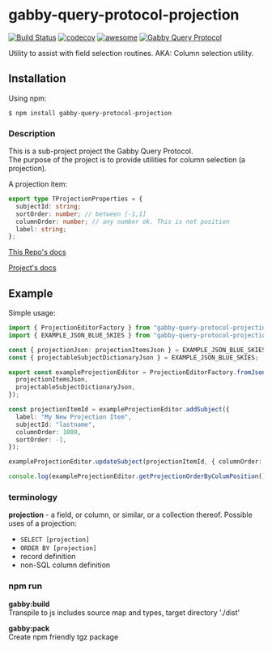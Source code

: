 # gabby-query-protocol-projection

[![Build Status](https://app.travis-ci.com/terary/typescript-travis-trial-do-not-use.svg?branch=main)](https://app.travis-ci.com/terary/typescript-travis-trial-do-not-use)
[![codecov](https://codecov.io/gh/terary/typescript-travis-trial-do-not-use/branch/main/graph/badge.svg?token=MWXX9ASDMG)](https://codecov.io/gh/terary/typescript-travis-trial-do-not-use)
[![awesome](https://img.shields.io/badge/awesome-100%25-blue)](https://github.com/terary/typescript-travis-trial-do-not-use)
[![Gabby Query Protocol](https://img.shields.io/badge/GQP-projection-blue)](https://github.com/terary/typescript-travis-trial-do-not-use)

Utility to assist with field selection routines. AKA: Column selection utility.

## Installation

Using npm:

`$ npm install gabby-query-protocol-projection`

### Description

This is a sub-project project the Gabby Query Protocol.  
The purpose of the project is to provide utilities for column selection (a projection).

A projection item:

```ts
export type TProjectionProperties = {
  subjectId: string;
  sortOrder: number; // between [-1,1]
  columnOrder: number; // any number ok. This is not position
  label: string;
};
```

[This Repo's docs](https://terary.github.io/gabby-query-protocol-projection/)

[Project's docs](https://terary.github.io/gabby-query-protocol-www/)

## Example

Simple usage:

```ts
import { ProjectionEditorFactory } from "gabby-query-protocol-projection";
import { EXAMPLE_JSON_BLUE_SKIES } from "gabby-query-protocol-projection";

const { projectionJson: projectionItemsJson } = EXAMPLE_JSON_BLUE_SKIES;
const { projectableSubjectDictionaryJson } = EXAMPLE_JSON_BLUE_SKIES;

export const exampleProjectionEditor = ProjectionEditorFactory.fromJson({
  projectionItemsJson,
  projectableSubjectDictionaryJson,
});

const projectionItemId = exampleProjectionEditor.addSubject({
  label: "My New Projection Item",
  subjectId: "lastname",
  columnOrder: 1000,
  sortOrder: -1,
});

exampleProjectionEditor.updateSubject(projectionItemId, { columnOrder: 10 });

console.log(exampleProjectionEditor.getProjectionOrderByColumPosition());
```

### terminology

**projection** - a field, or column, or similar, or a collection thereof.
Possible uses of a projection:

- `SELECT [projection]`
- `ORDER BY [projection]`
- record definition
- non-SQL column definition

### npm run

**gabby:build**  
Transpile to js includes source map
and types, target directory './dist'

**gabby:pack**  
Create npm friendly tgz package
